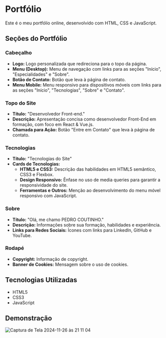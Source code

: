 # Portfólio

Este é o meu portfólio online, desenvolvido com HTML, CSS e JavaScript. 

## Seções do Portfólio

### Cabeçalho
* **Logo:** Logo personalizada que redireciona para o topo da página.
* **Menu (Desktop):** Menu de navegação com links para as seções "Início", "Especialidades" e "Sobre".
* **Botão de Contato:** Botão que leva à página de contato.
* **Menu Mobile:** Menu responsivo para dispositivos móveis com links para as seções "Início", "Tecnologias", "Sobre" e "Contato".

### Topo do Site
* **Título:** "Desenvolvedor Front-end."
* **Descrição:**  Apresentação concisa como desenvolvedor Front-End em formação, com foco em React & Vue.js.
* **Chamada para Ação:** Botão "Entre em Contato" que leva à página de contato.

### Tecnologias
* **Título:** "Tecnologias do Site"
* **Cards de Tecnologias:**
    * **HTML5 e CSS3:** Descrição das habilidades em HTML5 semântico, CSS3 e Flexbox.
    * **Design Responsivo:**  Ênfase no uso de media queries para garantir a responsividade do site.
    * **Ferramentas e Outros:** Menção ao desenvolvimento do menu móvel responsivo com JavaScript.

### Sobre
* **Título:** "Olá, me chamo PEDRO COUTINHO."
* **Descrição:**  Informações sobre sua formação, habilidades e experiência.
* **Links para Redes Sociais:** Ícones com links para LinkedIn, GitHub e YouTube.

### Rodapé
* **Copyright:**  Informação de copyright.
* **Banner de Cookies:** Mensagem sobre o uso de cookies.

## Tecnologias Utilizadas

* HTML5
* CSS3
* JavaScript


## Demonstração

![Captura de Tela 2024-11-26 às 21 11 04](https://github.com/user-attachments/assets/78557f17-4c84-4db9-8fbe-b30b3a61b660)



